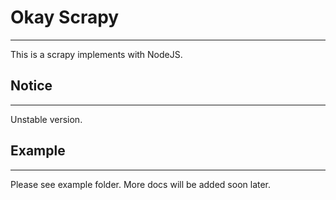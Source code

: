 # Okay Scrapy
----------------------------------
This is a scrapy implements with NodeJS.


## Notice
----------------------------
Unstable version.


## Example
-------------------
Please see example folder. More docs will be added soon later.
